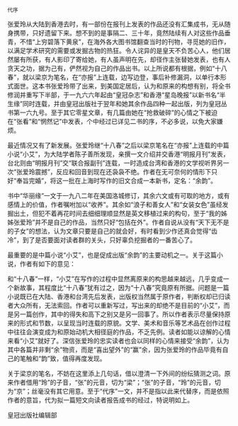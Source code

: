     代序 

   张爱玲从大陆到香港去时，有一部份在报刊上发表的作品还没有汇集成书，无从随身携带，只好遗留下来。想不到的是事隔二、三十年，竟然陆续有人对这些作品垂青，不惜“上穷碧落下黄泉”，在海外各大图书馆翻查当时的刊物，寻觅她的旧作，以满足学术研究的需要或发掘古物的热狂。令人诧异的是皇天不负苦心人，他们居然屡有所获，有人影印了寄给她，有人虽声明在先，却径作主张替她发表，也有人贪天之功，据为己有，俨然视为自己的作品出书。以上所说都有根据，例如“十八春”，就以梁京为笔名，在“亦报”上连载，边写边登，事后补修漏洞，以单行本形式面世。这本书张爱玲带了出来，到美国定居后，认为和原来的构想有别，将全书修润并重写下半部，于一九六六年起由“皇冠杂志”和香港“星岛晚报”以新书名“半生缘”同时连载，并由皇冠出版社于翌年和她其余作品四种一起出版，列为皇冠丛书第一六九号。至于其它零星文章，有几篇由她在“抢救破碎”的心情之下被迫在“张看”和“惘然记”中发表，个中经过已详见二书的序，不必多说，以免大家嫌烦。

   最近情况又有了新发展。张爱玲继“十八春”之后以梁京笔名在“亦报”上连载的中篇小说“小艾”，为大陆学者陈子善所发现，亲撰一文介绍并交香港“明报月刊”发表，台北则由“明报月刊”交“联合报副刊”连载，一时造成台湾和香港的文学视听界另一次“张爱玲震撼”，反应和回音到现在还袅袅不绝。作者在无可奈何的情形下只好“奉旨完婚”，将这一批在上海时写作的旧文合成一本新书，定名：“余韵”。

   书中“华丽缘”一文于一九八二年在美国洛城修订，其余六文或有可取的地方，或有感情上的价值，作者嘱咐加以“收养”。其余如“浪子和善女人”和“女装女色”虽经发掘出土，但犯不着再花时间去细细理顺显然是英文移植过来的构句，至于“我的姊姊张爱玲”并不是自己的作品，当然只好“包括在外”。作者自说从没有“天下无不是的子女”的想法，认为文章只要是自己的就会好，有时看到少作还真会觉得“齿冷”，到了是否要面对读者群的关头，只好辜负挖掘者的一番苦心了。

   最重要的是中篇小说“小艾”，也是促成出版“余韵”的主要动机之一。关于这篇小说，作者有如下的意见：

   和“十八春”一样，“小艾”在写作的过程中显然离原来的构思越来越远，几乎变成一个新故事，其程度比“十八春”犹有过之，因为“十八春”究竟原有所据。问题是一篇小说既已在大陆、香港和台湾先后发表，出版权当然属于原作者，判断权却已归读者大众所有，无法索回。作者可以重新写过，写出来的却绝不是目前的“小艾”，而是另一篇创作，其中的得失和高下之别又是另一回事了。所以作者表示尽量保持原来的形式和节数，以呈现当时连载的原貌。文学、美术和音乐等艺术品在创作过程中往往会演变成为和原始动机大相径庭的作品，不乏先例。读者如能以谅解的心情来看“小艾”就好了。深信张爱玲的忠实读者也会以同样的心情来接受“余韵”，认为其中各篇并非剩“余”物资，而是“喜出望外”的“赢”余，因为张爱玲的作品毕竟有自己的笔触和“韵”致，值得再度发现。

   关于梁京的笔名，不妨在这里添上几句话，借以澄清一下外间的纷纭猜测之词。原来作者借用“玲”的子音，“张”的元音，切为“梁”；“张”的子音，“玲”的元音，切为“京”；丝毫没有其它用意。至于“代序”一文，并不是指以此来代替序，而是依照作者的意旨，代为拟一篇短文向读者报告成书的经过，特说明如上。

   皇冠出版社编辑部

